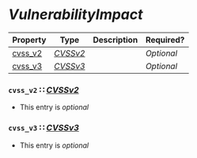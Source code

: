 <a id="map115"></a>
# *VulnerabilityImpact*

| Property | Type | Description | Required? |
| -------- | ---- | ----------- | --------- |
|[cvss_v2](#cvss_v2-cvssv2cvssv2mdmap121)|[*CVSSv2*](./CVSSv2.md#map121)| |_Optional_|
|[cvss_v3](#cvss_v3-cvssv3cvssv3mdmap122)|[*CVSSv3*](./CVSSv3.md#map122)| |_Optional_|


<a id="cvss_v2-cvssv2cvssv2mdmap121"></a>
### `cvss_v2` ∷ [*CVSSv2*](./CVSSv2.md#map121)

* This entry is _optional_


<a id="cvss_v3-cvssv3cvssv3mdmap122"></a>
### `cvss_v3` ∷ [*CVSSv3*](./CVSSv3.md#map122)

* This entry is _optional_

